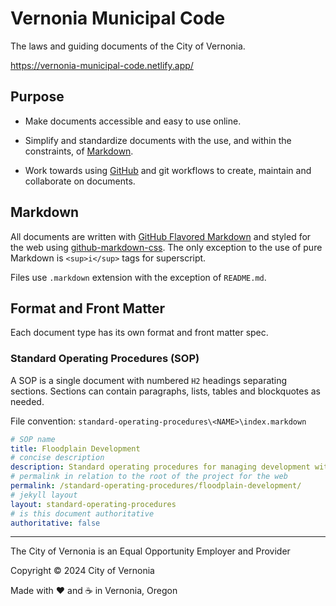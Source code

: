 # Vernonia Municipal Code

The laws and guiding documents of the City of Vernonia.

https://vernonia-municipal-code.netlify.app/

## Purpose

* Make documents accessible and easy to use online.

* Simplify and standardize documents with the use, and within the constraints, of [Markdown](https://www.markdownguide.org/).

* Work towards using [GitHub](https://github.com/) and git workflows to create, maintain and collaborate on documents.

## Markdown

All documents are written with [GitHub Flavored Markdown](https://github.github.com/gfm/) and styled for the web using [github-markdown-css](https://github.com/sindresorhus/github-markdown-css). The only exception to the use of pure Markdown is `<sup>i</sup>` tags for superscript.

Files use `.markdown` extension with the exception of `README.md`.

## Format and Front Matter

Each document type has its own format and front matter spec.

### Standard Operating Procedures (SOP)

A SOP is a single document with numbered `H2` headings separating sections. Sections can contain paragraphs, lists, tables and blockquotes as needed.

File convention: `standard-operating-procedures\<NAME>\index.markdown`

```yaml
# SOP name
title: Floodplain Development
# concise description
description: Standard operating procedures for managing development within the floodplain.
# permalink in relation to the root of the project for the web
permalink: /standard-operating-procedures/floodplain-development/
# jekyll layout
layout: standard-operating-procedures
# is this document authoritative
authoritative: false
```

---

The City of Vernonia is an Equal Opportunity Employer and Provider

Copyright &copy; 2024 City of Vernonia

Made with :heart: and :coffee: in Vernonia, Oregon
